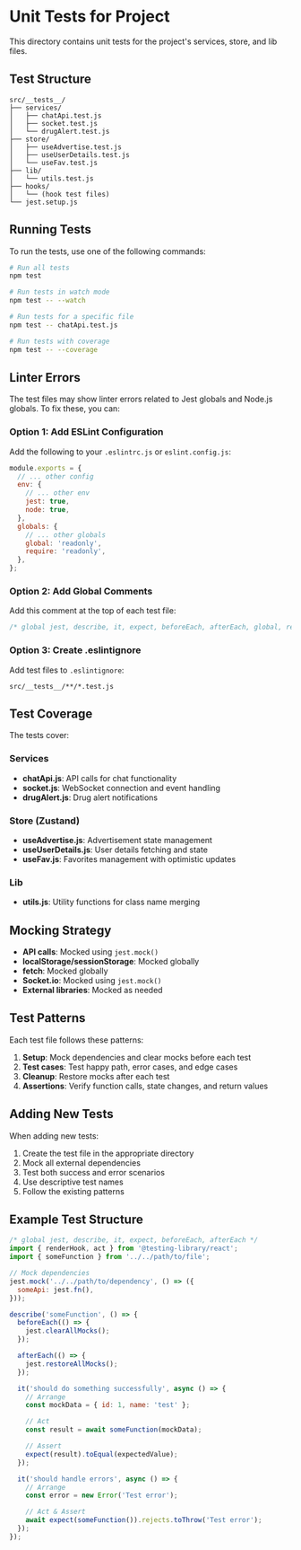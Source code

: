 # Unit Tests for Project

This directory contains unit tests for the project's services, store, and lib files.

## Test Structure

```
src/__tests__/
├── services/
│   ├── chatApi.test.js
│   ├── socket.test.js
│   └── drugAlert.test.js
├── store/
│   ├── useAdvertise.test.js
│   ├── useUserDetails.test.js
│   └── useFav.test.js
├── lib/
│   └── utils.test.js
├── hooks/
│   └── (hook test files)
└── jest.setup.js
```

## Running Tests

To run the tests, use one of the following commands:

```bash
# Run all tests
npm test

# Run tests in watch mode
npm test -- --watch

# Run tests for a specific file
npm test -- chatApi.test.js

# Run tests with coverage
npm test -- --coverage
```

## Linter Errors

The test files may show linter errors related to Jest globals and Node.js globals. To fix these, you can:

### Option 1: Add ESLint Configuration

Add the following to your `.eslintrc.js` or `eslint.config.js`:

```javascript
module.exports = {
  // ... other config
  env: {
    // ... other env
    jest: true,
    node: true,
  },
  globals: {
    // ... other globals
    global: 'readonly',
    require: 'readonly',
  },
};
```

### Option 2: Add Global Comments

Add this comment at the top of each test file:

```javascript
/* global jest, describe, it, expect, beforeEach, afterEach, global, require */
```

### Option 3: Create .eslintignore

Add test files to `.eslintignore`:

```
src/__tests__/**/*.test.js
```

## Test Coverage

The tests cover:

### Services
- **chatApi.js**: API calls for chat functionality
- **socket.js**: WebSocket connection and event handling
- **drugAlert.js**: Drug alert notifications

### Store (Zustand)
- **useAdvertise.js**: Advertisement state management
- **useUserDetails.js**: User details fetching and state
- **useFav.js**: Favorites management with optimistic updates

### Lib
- **utils.js**: Utility functions for class name merging

## Mocking Strategy

- **API calls**: Mocked using `jest.mock()`
- **localStorage/sessionStorage**: Mocked globally
- **fetch**: Mocked globally
- **Socket.io**: Mocked using `jest.mock()`
- **External libraries**: Mocked as needed

## Test Patterns

Each test file follows these patterns:

1. **Setup**: Mock dependencies and clear mocks before each test
2. **Test cases**: Test happy path, error cases, and edge cases
3. **Cleanup**: Restore mocks after each test
4. **Assertions**: Verify function calls, state changes, and return values

## Adding New Tests

When adding new tests:

1. Create the test file in the appropriate directory
2. Mock all external dependencies
3. Test both success and error scenarios
4. Use descriptive test names
5. Follow the existing patterns

## Example Test Structure

```javascript
/* global jest, describe, it, expect, beforeEach, afterEach */
import { renderHook, act } from '@testing-library/react';
import { someFunction } from '../../path/to/file';

// Mock dependencies
jest.mock('../../path/to/dependency', () => ({
  someApi: jest.fn(),
}));

describe('someFunction', () => {
  beforeEach(() => {
    jest.clearAllMocks();
  });

  afterEach(() => {
    jest.restoreAllMocks();
  });

  it('should do something successfully', async () => {
    // Arrange
    const mockData = { id: 1, name: 'test' };

    // Act
    const result = await someFunction(mockData);

    // Assert
    expect(result).toEqual(expectedValue);
  });

  it('should handle errors', async () => {
    // Arrange
    const error = new Error('Test error');

    // Act & Assert
    await expect(someFunction()).rejects.toThrow('Test error');
  });
});
```
